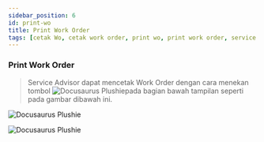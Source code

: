 ```yaml
---
sidebar_position: 6
id: print-wo
title: Print Work Order
tags: [cetak Wo, cetak work order, print wo, print work order, service advisor, SA]
---
```


### Print Work Order

> Service Advisor dapat mencetak Work Order dengan cara menekan tombol ![Docusaurus Plushie](/img/print-wo/printwo.png)pada bagian bawah tampilan seperti pada gambar dibawah ini.

![Docusaurus Plushie](/img/print-wo/1.png)

![Docusaurus Plushie](/img/print-wo/2.png)